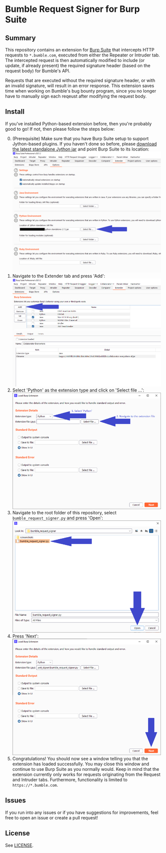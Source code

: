 # Bumble Request Signer for Burp Suite
## Summary
This repository contains an extension for [Burp Suite](https://portswigger.net/burp) that intercepts HTTP requests to `*.bumble.com`, executed from either the Repeater or Intruder tab.
The intercepted request is then automatically modified to include (or update, if already present) the required signature header (based on the request body) for Bumble's API.

Requests that are executed without the required signature header, or with an invalid signature, will result in an error response. This extension saves time when working on Bumble's bug bounty program, since you no longer have to manually sign each reqeust after modifying the request body.

## Install
If you've installed Python-based extension before, then you're probably good to go! If not, then please follow the steps below:

0. (Prerequisite) Make sure that you have Burp Suite setup to support Jython-based plugins. If you haven't done so before, please [download the latest standalone Jython jar](https://www.jython.org/download.html) and point Burp Suite to its location:
![Step 0](screenshots/install_step_0.png)
1. Navigate to the Extender tab and press 'Add':
![Step 1](screenshots/install_step_1.png)
2. Select 'Python' as the extension type and click on 'Select file ...':
![Step 2](screenshots/install_step_2.png)
3. Navigate to the root folder of this repository, select `bumble_request_signer.py` and press 'Open':
![Step 3](screenshots/install_step_3.png)
4. Press 'Next':
![Step 4](screenshots/install_step_4.png)
5. Congratulations! You should now see a window telling you that the extension has loaded successfully. You may close this window and continue to use Burp Suite as you normally would. Keep in mind that the extension currently only works for requests originating from the Request and Intruder tabs. Furthermore, functionality is limited to `https://*.bumble.com`.

## Issues
If you run into any issues or if you have suggestions for improvements, feel free to open an issue or create a pull request!

## License
See [LICENSE](LICENSE).

